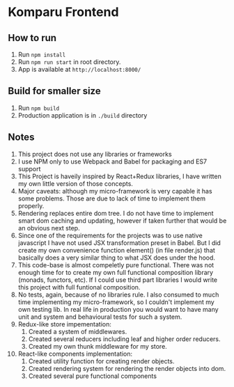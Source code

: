# Komparu Frontend
## How to run
1. Run ```npm install```
1. Run ```npm run start``` in root directory.
1. App is available at ```http://localhost:8000/```

## Build for smaller size
1. Run ```npm build```
1. Production application is in ```./build``` directory

## Notes
1. This project does not use any libraries or frameworks
1. I use NPM only to use Webpack and Babel for packaging and ES7 support
1. This Project is haveily inspired by React+Redux libraries, I have written
my own little version of those concepts.
1. Major caveats: although my micro-framework is very capable it has some
problems. Those are due to lack of time to implement them properly.
1. Rendering replaces entire dom tree. I do not have time to implement smart
dom caching and updating, however if taken further that would be an obvious
next step.
1. Since one of the requirements for the projects was to use native
javascript I have not used JSX transformation preset in Babel. But I did
create my own convenience function element() (in file render.js) that basically
does a very similar thing to what JSX does under the hood.
1. This code-base is almost compeletly pure functional. There was not enough
time for to create my own full functional composition library (monads,
functors, etc). If I could use third part libraries I would write this
project with full funtional composition.
1. No tests, again, because of no libraries rule. I also consumed to much time
implementing my micro-framework, so I couldn't implement my own testing lib.
In real life in production you would want to have many unit and system and
behavioural tests for such a system.
1. Redux-like store impementation:
    1. Created a system of middlewares.
    1. Created several reducers including leaf and higher order reducers.
    1. Created my own thunk middleware for my store.
1. React-like components implementation:
    1. Created utility function for creating render objects.
    1. Created rendering system for rendering the render objects into dom.
    1. Created several pure functional components

